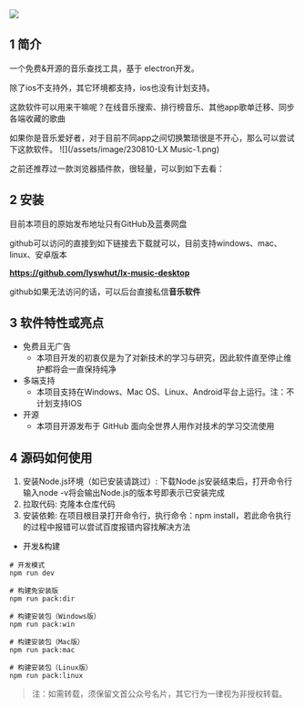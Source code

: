 <img src="/assets/image/230810-LX Music-1.png" style="max-width: 70%; height: auto;">
<small></small>

## 1  简介

一个免费&开源的音乐查找工具，基于 electron开发。

除了ios不支持外，其它环境都支持，ios也没有计划支持。

这款软件可以用来干嘛呢？在线音乐搜索、排行榜音乐、其他app歌单迁移、同步各端收藏的歌曲

如果你是音乐爱好者，对于目前不同app之间切换繁琐很是不开心，那么可以尝试下这款软件。
![](/assets/image/230810-LX Music-1.png)

之前还推荐过一款浏览器插件款，很轻量，可以到如下去看：


## 2 安装

目前本项目的原始发布地址只有GitHub及蓝奏网盘

github可以访问的直接到如下链接去下载就可以，目前支持windows、mac、linux、安卓版本

**https://github.com/lyswhut/lx-music-desktop**

github如果无法访问的话，可以后台直接私信**音乐软件**

## 3 软件特性或亮点
- 免费且无广告
  - 本项目开发的初衷仅是为了对新技术的学习与研究，因此软件直至停止维护都将会一直保持纯净
- 多端支持
  - 本项目支持在Windows、Mac OS、Linux、Android平台上运行。注：不计划支持IOS 
- 开源
  - 本项目开源发布于 GitHub 面向全世界人用作对技术的学习交流使用
  
## 4 源码如何使用

1. 安装Node.js环境（如已安装请跳过）: 下载Node.js安装结束后，打开命令行输入node -v将会输出Node.js的版本号即表示已安装完成
2. 拉取代码: 克隆本仓库代码
3. 安装依赖: 在项目根目录打开命令行，执行命令：npm install，若此命令执行的过程中报错可以尝试百度报错内容找解决方法
- 开发&构建
```
# 开发模式
npm run dev

# 构建免安装版
npm run pack:dir

# 构建安装包（Windows版）
npm run pack:win

# 构建安装包（Mac版）
npm run pack:mac

# 构建安装包（Linux版）
npm run pack:linux

```



>注：如需转载，须保留文首公众号名片，其它行为一律视为非授权转载。